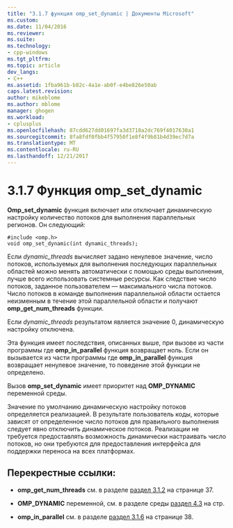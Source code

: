 ```yaml
---
title: "3.1.7 функция omp_set_dynamic | Документы Microsoft"
ms.custom: 
ms.date: 11/04/2016
ms.reviewer: 
ms.suite: 
ms.technology:
- cpp-windows
ms.tgt_pltfrm: 
ms.topic: article
dev_langs:
- C++
ms.assetid: 1fba961b-b82c-4a1e-ab0f-e4be826e50ab
caps.latest.revision: 
author: mikeblome
ms.author: mblome
manager: ghogen
ms.workload:
- cplusplus
ms.openlocfilehash: 87cdd627dd01697fa3d3718a2dc769f4017630a1
ms.sourcegitcommit: 8fa8fdf0fbb4f57950f1e8f4f9b81b4d39ec7d7a
ms.translationtype: MT
ms.contentlocale: ru-RU
ms.lasthandoff: 12/21/2017
---
```

# <a name="317-ompsetdynamic-function"></a>3.1.7 Функция omp_set_dynamic
**Omp_set_dynamic** функция включает или отключает динамическую настройку количество потоков для выполнения параллельных регионов. Он следующий:  
  
```  
#include <omp.h>  
void omp_set_dynamic(int dynamic_threads);  
```  
  
 Если *dynamic_threads* вычисляет задано ненулевое значение, число потоков, используемых для выполнения последующих параллельных областей можно менять автоматически с помощью среды выполнения, лучше всего использовать системные ресурсы. Как следствие число потоков, заданное пользователем — максимального числа потоков. Число потоков в команде выполнения параллельной области остается неизменным в течение этой параллельной области и получают **omp_get_num_threads** функции.  
  
 Если *dynamic_threads* результатом является значение 0, динамическую настройку отключена.  
  
 Эта функция имеет последствия, описанных выше, при вызове из части программы где **omp_in_parallel** функция возвращает ноль. Если он вызывается из части программы где **omp_in_parallel** функция возвращает ненулевое значение, то поведение этой функции не определено.  
  
 Вызов **omp_set_dynamic** имеет приоритет над **OMP_DYNAMIC** переменной среды.  
  
 Значение по умолчанию динамическую настройку потоков определяется реализацией. В результате пользователь коды, которые зависят от определенное число потоков для правильного выполнения следует явно отключить динамическое потоков. Реализации не требуется предоставлять возможность динамически настраивать число потоков, но они требуются для предоставления интерфейса для поддержки переноса на всех платформах.  
  
## <a name="cross-references"></a>Перекрестные ссылки:  
  
-   **omp_get_num_threads** см. в разделе [раздел 3.1.2](../../parallel/openmp/3-1-2-omp-get-num-threads-function.md) на странице 37.  
  
-   **OMP_DYNAMIC** переменной, см. в разделе среды [раздел 4.3](../../parallel/openmp/4-3-omp-dynamic.md) на стр.  
  
-   **omp_in_parallel** см. в разделе [раздел 3.1.6](../../parallel/openmp/3-1-6-omp-in-parallel-function.md) на странице 38.
